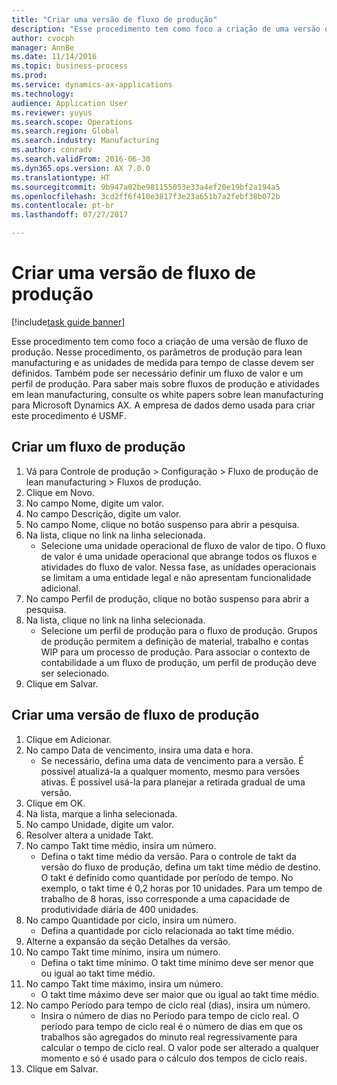 ```yaml
--- 
title: "Criar uma versão de fluxo de produção"
description: "Esse procedimento tem como foco a criação de uma versão de fluxo de produção."
author: cvocph
manager: AnnBe
ms.date: 11/14/2016
ms.topic: business-process
ms.prod: 
ms.service: dynamics-ax-applications
ms.technology: 
audience: Application User
ms.reviewer: yuyus
ms.search.scope: Operations
ms.search.region: Global
ms.search.industry: Manufacturing
ms.author: conradv
ms.search.validFrom: 2016-06-30
ms.dyn365.ops.version: AX 7.0.0
ms.translationtype: HT
ms.sourcegitcommit: 9b947a02be981155053e33a4ef20e19bf2a194a5
ms.openlocfilehash: 3cd2ff6f410e3817f3e23a651b7a2febf38b072b
ms.contentlocale: pt-br
ms.lasthandoff: 07/27/2017

---
```

# <a name="create-a-production-flow-version"></a>Criar uma versão de fluxo de produção

[!include[task guide banner](../../includes/task-guide-banner.md)]

Esse procedimento tem como foco a criação de uma versão de fluxo de produção. Nesse procedimento, os parâmetros de produção para lean manufacturing e as unidades de medida para tempo de classe devem ser definidos. Também pode ser necessário definir um fluxo de valor e um perfil de produção. Para saber mais sobre fluxos de produção e atividades em lean manufacturing, consulte os white papers sobre lean manufacturing para Microsoft Dynamics AX. A empresa de dados demo usada para criar este procedimento é USMF.


## <a name="create-a-production-flow"></a>Criar um fluxo de produção
1. Vá para Controle de produção > Configuração > Fluxo de produção de lean manufacturing > Fluxos de produção.
2. Clique em Novo.
3. No campo Nome, digite um valor.
4. No campo Descrição, digite um valor.
5. No campo Nome, clique no botão suspenso para abrir a pesquisa.
6. Na lista, clique no link na linha selecionada.
    * Selecione uma unidade operacional de fluxo de valor de tipo. O fluxo de valor é uma unidade operacional que abrange todos os fluxos e atividades do fluxo de valor. Nessa fase, as unidades operacionais se limitam a uma entidade legal e não apresentam funcionalidade adicional.  
7. No campo Perfil de produção, clique no botão suspenso para abrir a pesquisa.
8. Na lista, clique no link na linha selecionada.
    * Selecione um perfil de produção para o fluxo de produção. Grupos de produção permitem a definição de material, trabalho e contas WIP para um processo de produção. Para associar o contexto de contabilidade a um fluxo de produção, um perfil de produção deve ser selecionado.  
9. Clique em Salvar.

## <a name="create-a-production-flow-version"></a>Criar uma versão de fluxo de produção
1. Clique em Adicionar.
2. No campo Data de vencimento, insira uma data e hora.
    * Se necessário, defina uma data de vencimento para a versão. É possível atualizá-la a qualquer momento, mesmo para versões ativas. É possível usá-la para planejar a retirada gradual de uma versão.  
3. Clique em OK.
4. Na lista, marque a linha selecionada.
5. No campo Unidade, digite um valor.
6. Resolver altera a unidade Takt.
7. No campo Takt time médio, insira um número.
    * Defina o takt time médio da versão. Para o controle de takt da versão do fluxo de produção, defina um takt time médio de destino. O takt é definido como quantidade por período de tempo. No exemplo, o takt time é 0,2 horas por 10 unidades. Para um tempo de trabalho de 8 horas, isso corresponde a uma capacidade de produtividade diária de 400 unidades.  
8. No campo Quantidade por ciclo, insira um número.
    * Defina a quantidade por ciclo relacionada ao takt time médio.  
9. Alterne a expansão da seção Detalhes da versão.
10. No campo Takt time mínimo, insira um número.
    * Defina o takt time mínimo. O takt time mínimo deve ser menor que ou igual ao takt time médio.  
11. No campo Takt time máximo, insira um número.
    * O takt time máximo deve ser maior que ou igual ao takt time médio.  
12. No campo Período para tempo de ciclo real (dias), insira um número.
    * Insira o número de dias no Período para tempo de ciclo real. O período para tempo de ciclo real é o número de dias em que os trabalhos são agregados do minuto real regressivamente para calcular o tempo de ciclo real. O valor pode ser alterado a qualquer momento e só é usado para o cálculo dos tempos de ciclo reais.  
13. Clique em Salvar.


